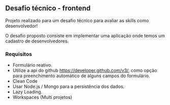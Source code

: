 ## Desafio técnico - frontend
     

Projeto realizado para um desafio técnico para avaliar as skills como desenvolvedor!

O desafio proposto consiste em implementar uma aplicação onde temos um cadastro de desenvolvedores.
### Requisitos

- Formulário reativo.
- Utilize a api do github https://developer.github.com/v3/,  como opção para preenchimento automático de alguns campos do formulário.
- Clean Code
- Usar Node.js / Mongo para a persistência dos dados.
- Lazy Loading.
- Workspaces (Multi projetos)

